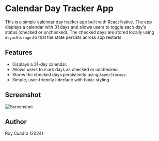 # Calendar Day Tracker App

This is a simple calendar day tracker app built with React Native. The app displays a calendar with 31 days and allows users to toggle each day's status (checked or unchecked). The checked days are stored locally using `AsyncStorage` so that the state persists across app restarts.

## Features

- Displays a 31-day calendar.
- Allows users to mark days as checked or unchecked.
- Stores the checked days persistently using `AsyncStorage`.
- Simple, user-friendly interface with basic styling.

## Screenshot

![Screenshot](./assets/screenshot.png)


## Author

Roy Cuadra (2024)
